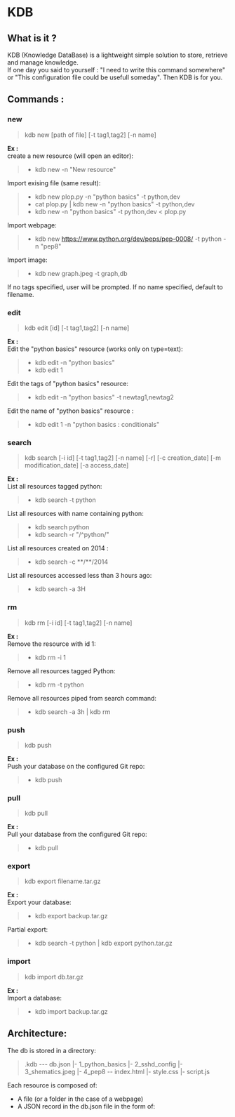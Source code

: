 **KDB**
===================

What is it ?
--------------
KDB (Knowledge DataBase) is a lightweight simple solution to store, retrieve and manage knowledge.   
If one day you said to yourself : "I need to write this command somewhere" or "This configuration file could be usefull someday".
Then KDB is for you. 

Commands :
--------------

### new
>kdb new [path of file] [-t tag1,tag2] [-n name]

**Ex :**  
create a new resource (will open an editor):
> - kdb new -n "New resource"

Import exising file (same result):
> - kdb new plop.py -n "python basics" -t python,dev
> - cat plop.py | kdb new -n "python basics" -t python,dev
> - kdb new -n "python basics" -t python,dev < plop.py

Import webpage:
> - kdb new https://www.python.org/dev/peps/pep-0008/ -t python -n "pep8"

Import image:
> - kdb new graph.jpeg -t graph,db

If no tags specified, user will be prompted.
If no name specified, default to filename.  

### edit
>kdb edit [id] [-t tag1,tag2] [-n name]

**Ex :**  
Edit the "python basics" resource (works only on type=text):
> - kdb edit -n "python basics"
> - kdb edit 1

Edit the tags of "python basics" resource:
> - kdb edit -n "python basics" -t newtag1,newtag2

 Edit the name of "python basics" resource :
> - kdb edit 1 -n "python basics : conditionals"  

### search
>kdb search [-i id] [-t tag1,tag2] [-n name] [-r] [-c creation_date] [-m modification_date] [-a access_date]

**Ex :**  
List all resources tagged python:
> - kdb search -t python

List all resources with name containing python:
> - kdb search python
> - kdb search -r "/^python/"

List all resources created on 2014 :
> - kdb search -c \*\*/\*\*/2014

List all resources accessed less than 3 hours ago:
> - kdb search -a 3H  

### rm 
>kdb rm [-i id] [-t tag1,tag2] [-n name]

**Ex :**  
Remove the resource with id 1:
> - kdb rm -i 1

Remove all resources tagged Python:
> - kdb rm -t python

Remove all resources piped from search command:
> - kdb search -a 3h | kdb rm  

### push
>kdb push

**Ex :**  
Push your database on the configured Git repo:
> - kdb push  

### pull
>kdb pull

**Ex :**   
Pull your database from the configured Git repo:
> - kdb pull   

### export
>kdb export filename.tar.gz

**Ex :**  
Export your database:
> - kdb export backup.tar.gz

Partial export:
> - kdb search -t python | kdb export python.tar.gz   

### import
>kdb import db.tar.gz

**Ex :**   
Import a database:
> - kdb import backup.tar.gz  


Architecture:
--------------

The db is stored in a directory:
> .kdb \-\-\- db.json
>       \|\- 1_python_basics
>       \|\- 2_sshd_config
>       \|\- 3_shematics.jpeg
>       \|\- 4_pep8 -- index.html
>                   \|\- style.css
>                   \|\- script.js

Each resource is composed of:
 - A file (or a folder in the case of a webpage)
 - A JSON record in the db.json file in the form of:
>
